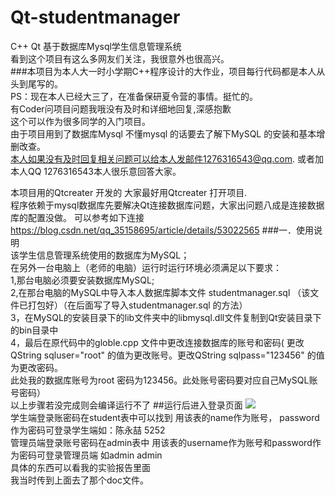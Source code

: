 # Qt-studentmanager
C++ Qt 基于数据库Mysql学生信息管理系统<br>
看到这个项目有这么多网友们关注，我很意外也很高兴。<br>
###本项目为本人大一时小学期C++程序设计的大作业，项目每行代码都是本人从头到尾写的。<br>
PS：现在本人已经大三了，在准备保研夏令营的事情。挺忙的。<br>
有Coder问项目问题我哦没有及时和详细地回复,深感抱歉<br>
这个可以作为很多同学的入门项目。<br>由于项目用到了数据库Mysql 不懂mysql 的话要去了解下MySQL 的安装和基本增删改查。<br>
本人如果没有及时回复相关问题可以给本人发邮件1276316543@qq.com.  或者加本人QQ 1276316543本人很乐意回答大家。<br>

本项目用的Qtcreater 开发的 大家最好用Qtcreater 打开项目. <br>
程序依赖于mysql数据库先要解决Qt连接数据库问题，大家出问题八成是连接数据库的配置没做。
可以参考如下连接
<a href="https://blog.csdn.net/qq_35158695/article/details/53022565">https://blog.csdn.net/qq_35158695/article/details/53022565</a>
###一．使用说明<br>
该学生信息管理系统使用的数据库为MySQL；<br>
在另外一台电脑上（老师的电脑）运行时运行环境必须满足以下要求：<br>
1,那台电脑必须要安装数据库MySQL;<br>
2,在那台电脑的MySQL中导入本人数据库脚本文件  studentmanager.sql  （该文件已打包好）（在后面写了导入studentmanager.sql 的方法）<br>
3，在MySQL的安装目录下的lib文件夹中的libmysql.dll文件复制到Qt安装目录下的bin目录中<br>
4，最后在原代码中的globle.cpp 文件中更改连接数据库的账号和密码( 更改QString sqluser="root"  的值为更改账号。更改QString sqlpass="123456" 的值为更改密码。<br>
此处我的数据库账号为root   密码为123456。此处账号密码要对应自己MySQL账号密码）<br>
以上步骤若没完成则会编译运行不了
##运行后进入登录页面
<img src="http://chenyongzhe.github.io/login.png" ><br>
学生端登录账密码在student表中可以找到 用该表的name作为账号， password 作为密码可登录学生端如：陈永喆  5252<br>
管理员端登录账号密码在admin表中 用该表的username作为账号和password作为密码可登录管理员端 如admin  admin<br>
具体的东西可以看我的实验报告里面<br> 我当时传到上面去了那个doc文件。


